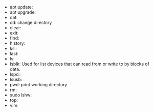 - apt update: 
- apt upgrade:
- cat: 
- cd: change directory
- clear:
- exit: 
- find: 
- history:
- kill: 
- last: 
- ls: 
- lsblk: Used for list devices that can read from or write to by blocks of data.
- lspci:
- lsusb: 
- pwd: print working directory
- rm:
- sudo lshw: 
- top: 
- vim: 
